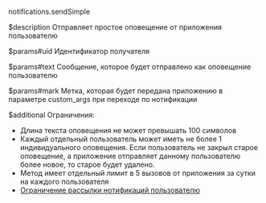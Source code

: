 notifications.sendSimple

$description
Отправляет простое оповещение от приложения пользователю

$params#uid
Идентификатор получателя

$params#text
Сообщение, которое будет отправлено как оповещение пользователю

$params#mark
Метка, которая будет передана приложению в параметре custom_args при переходе по нотификации

$additional
Ограничения:

* Длина текста оповещения не может превышать 100 символов
* Каждый отдельный пользователь может иметь не более 1 индивидуального оповещения. Если пользователь не закрыл старoе оповещение, а приложение отправляет данному пользователю более новое, то старое будет удалено.
* Метод имеет отдельный лимит в 5 вызовов от приложения за сутки на каждого пользователя
* [Ограничение рассылки нотификаций пользователю](/dev/limits)